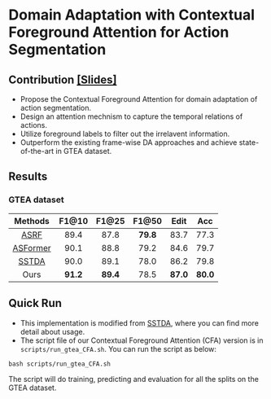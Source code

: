 # Domain Adaptation with Contextual Foreground Attention for Action Segmentation

## Contribution [[Slides]](https://github.com/r09921135/cfa/blob/master/(Slides)CFA.pdf)
* Propose the Contextual Foreground Attention for domain adaptation of action segmentation. 
* Design an attention mechnism to capture the temporal relations of actions.
* Utilize foreground labels to filter out the irrelavent information.
* Outperform the existing frame-wise DA approaches and achieve state-of-the-art in GTEA dataset.

## Results
### GTEA dataset
|    Methods   |  F1@10 | F1@25 |   F1@50  |   Edit  |  Acc |   
| :------------: | :--------: | :--------: | :--------: | :--------: | :--------: |
|    [ASRF](https://paperswithcode.com/paper/alleviating-over-segmentation-errors-by)   |   89.4   |    87.8    |   **79.8**   |   83.7  |   77.3  |
|    [ASFormer](https://paperswithcode.com/paper/asformer-transformer-for-action-segmentation)   |   90.1   |    88.8    |   79.2   |   84.6  |   79.7  |
|    [SSTDA](https://paperswithcode.com/paper/action-segmentation-with-joint-self)   |   90.0   |    89.1    |   78.0   |  86.2  |   79.8  |
|     Ours     |   **91.2**   |    **89.4**    |   78.5   |   **87.0**  |   **80.0**  |

## Quick Run
* This implementation is modified from [SSTDA](https://github.com/cmhungsteve/SSTDA), where you can find more detail about usage.
* The script file of our Contextual Foreground Attention (CFA) version is in `scripts/run_gtea_CFA.sh`. You can run the script as below:
```
bash scripts/run_gtea_CFA.sh
```
The script will do training, predicting and evaluation for all the splits on the GTEA dataset.
